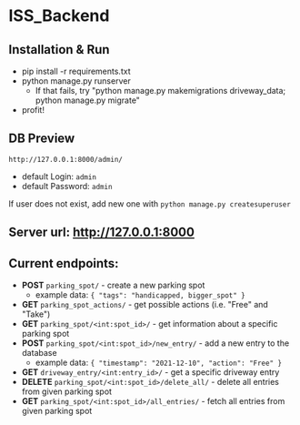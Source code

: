 # ISS_Backend

## Installation & Run
- pip install -r requirements.txt
- python manage.py runserver
  - If that fails, try "python manage.py makemigrations driveway_data; python manage.py migrate"
- profit!

## DB Preview
`http://127.0.0.1:8000/admin/`
 - default Login: `admin`
 - default Password: `admin`

 If user does not exist, add new one with `python manage.py createsuperuser`

## Server url: http://127.0.0.1:8000
## Current endpoints:
- **POST** `parking_spot/` - create a new parking spot
  - example data:
  `{ "tags": "handicapped, bigger_spot" }`
- **GET** `parking_spot_actions/` - get possible actions (i.e. "Free" and "Take")
- **GET** `parking_spot/<int:spot_id>/` - get information about a specific parking spot
- **POST** `parking_spot/<int:spot_id>/new_entry/` - add a new entry to the database
  - example data:
  `{
    "timestamp": "2021-12-10",
    "action": "Free"
  }`
- **GET** `driveway_entry/<int:entry_id>/` - get a specific driveway entry
- **DELETE** `parking_spot/<int:spot_id>/delete_all/` - delete all entries from given parking spot
- **GET** `parking_spot/<int:spot_id>/all_entries/` - fetch all entries from given parking spot
